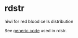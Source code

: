 # rdstr

hiwi for red blood cells distribution

See [generic code](../mdstr/README.md) used in rdstr.
